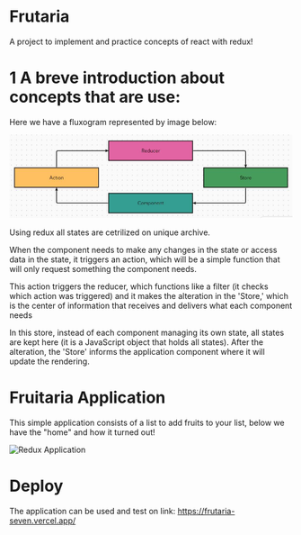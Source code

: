 # Frutaria
A project to implement and practice concepts of react with redux!

# 1 A breve introduction about concepts that are use:
Here we have a fluxogram represented by image below: 

![Redux fluxgram](frutaria\Images\Redux.JPG)

Using redux all states are cetrilized on unique archive. 

 When the component needs to make any changes in the state or access data in the state, it triggers an action, which will be a simple function that will only request something the component needs.

 This action triggers the reducer, which functions like a filter (it checks which action was triggered) and it makes the alteration in the 'Store,' which is the center of information that receives and delivers what each component needs

  In this store, instead of each component managing its own state, all states are kept here (it is a JavaScript object that holds all states). After the alteration, the 'Store' informs the application component where it will update the rendering.

# Fruitaria Application 
This simple application consists of a list to add fruits to your list, below we have the "home" and how it turned out!

![Redux Application](Images\application.JPG)

# Deploy
The application can be used and test on link: 
https://frutaria-seven.vercel.app/
